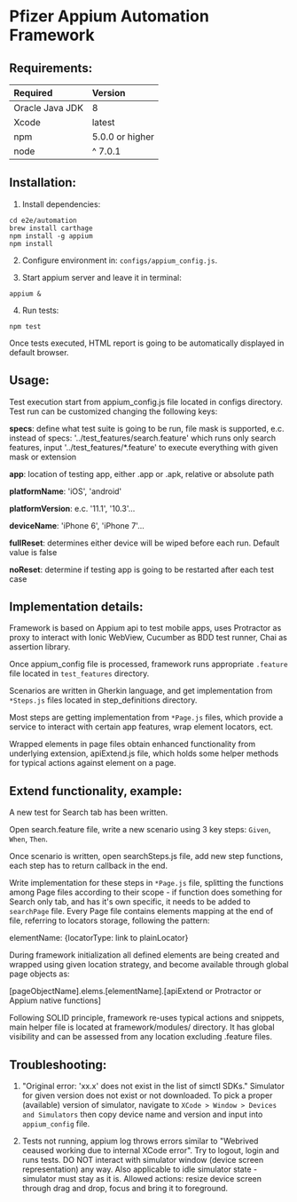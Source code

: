 # Pfizer Appium Automation Framework

## Requirements:
| Required | Version
| :-- | :--
| Oracle Java JDK  | 8
| Xcode | latest
| npm | 5.0.0 or higher
| node | ^ 7.0.1

## Installation:

1. Install dependencies:

```
cd e2e/automation
brew install carthage
npm install -g appium
npm install
```

2. Configure environment in: `configs/appium_config.js`.

3. Start appium server and leave it in terminal: 

```
appium &
```

4. Run tests:

```
npm test
```

Once tests executed, HTML report is going to be automatically displayed in default browser.

## Usage:

Test execution start from appium_config.js file located in configs directory. Test run can be customized changing the following keys:

**specs**: define what test suite is going to be run, file mask is supported, e.c. instead of specs: 
'../test_features/search.feature' which runs only search features, input '../test_features/*.feature' to execute 
everything with given mask or extension

**app**: location of testing app, either .app or .apk, relative or absolute path

**platformName**:  'iOS', 'android'

**platformVersion**: e.c. '11.1', '10.3'...

**deviceName**: 'iPhone 6', 'iPhone 7'...

**fullReset**: determines either device will be wiped before each run. Default value is false

**noReset**: determine if testing app is going to be restarted after each test case

## Implementation details:

Framework is based on Appium api to test mobile apps, uses Protractor as proxy to interact with Ionic WebView, Cucumber as BDD test runner, Chai as assertion library.

Once appium_config file is processed, framework runs appropriate `.feature` file located in `test_features` directory.

Scenarios are written in Gherkin language, and get implementation from `*Steps.js` files located in step_definitions directory.

Most steps are getting implementation from `*Page.js` files, which provide a service to interact with certain app features, wrap element locators, ect.

Wrapped elements in page files obtain enhanced functionality from underlying extension, apiExtend.js file, which holds some helper methods for typical actions against element on a page.

## Extend functionality, example:

A new test for Search tab has been written.

Open search.feature file, write a new scenario using 3 key steps: `Given`, `When`, `Then`.

Once scenario is written, open searchSteps.js file, add new step functions, each step has to return callback in the end.

Write implementation for these steps in `*Page.js` file, splitting the functions among Page files according to their 
scope - if function does something for Search only tab, and has it's own specific, it needs to be added to `searchPage` file.
Every Page file contains elements mapping at the end of file, referring to locators storage, following the pattern:

elementName: {locatorType: link to plainLocator}

During framework initialization all defined elements are being created and wrapped using given location strategy, and 
become available through global page objects as:
 
 [pageObjectName].elems.[elementName].[apiExtend or Protractor or Appium native functions]
 
Following SOLID principle, framework re-uses typical actions and snippets, main helper file is located at 
framework/modules/ directory. It has global visibility and can be assessed from any location excluding .feature files.


## Troubleshooting:

1. "Original error: 'xx.x' does not exist in the list of simctl SDKs." Simulator for given version does not exist or not downloaded. To pick a proper (available) version of simulator, navigate to `XCode > Window > Devices and Simulators` then copy device name and version and input into `appium_config` file.

2. Tests not running, appium log throws errors similar to "Webrived ceaused working due to internal XCode error". Try to logout, login and runs tests. DO NOT interact with simulator window (device screen representation) any way. Also applicable to idle simulator state - simulator must stay as it is.
Allowed actions: resize device screen through drag and drop, focus and bring it to foreground.